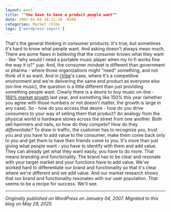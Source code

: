 ```yaml
---
layout: post
title: ""You have to have a product people want""
date: 2007-01-04 18:11:28 -0500
categories: Market rVibe
tags: ['wordpress-import']
---
```


That's the general thinking in consumer products. It's true, but sometimes it's hard to know what people want. And asking doesn't always mean much. There are some flaws in believing that the consumer knows what they want - like "why would I need a portable music player when my hi-fi works fine the way it is?" yup. And, the consumer mindset is different than government or pharma - where those organizations might "need" something, and not think of it as want. And in [rVibe](http://www.rvibe.com "rVibe")'s case, where it's a competitive environment and we're delivering the same end product as everyone else (on-line music), the question is a little different than just providing something people want. Clearly there is a desire to buy music on-line - [189% market growth](http://www.ifpi.org/content/section_resources/digital-music-report.html "IFPI Stats") last year, and something like 150% this year (whether you agree with those numbers or not doesn't matter, the growth is large in any case). So - how do you access that desire - how do you drive consumers to your way of selling them that product? An analogy from the physical world is hardware stores across the street from one another. Both sell hammers and nails, so how do they compete? How do they _differentiate?_ To draw in traffic, the customer has to recognize you, trust you and you have to add value to the consumer, make them come back only to you and get them to have their friends come to you. It's more than just giving what people want - you have to identify with them and add value. They can already get what they want easily, you have to do more. That means branding and functionality. The brand has to be clear and resonate with your target market and your functions have to add value. We've worked hard to differentiate our brand and functionality so that it's clear where we're different and we add value. And our market research shows that our brand and functionality resonates with our user population. That seems to be a recipe for success. We'll see.

---

*Originally published on WordPress on January 04, 2007. Migrated to this blog on May 29, 2025.*
